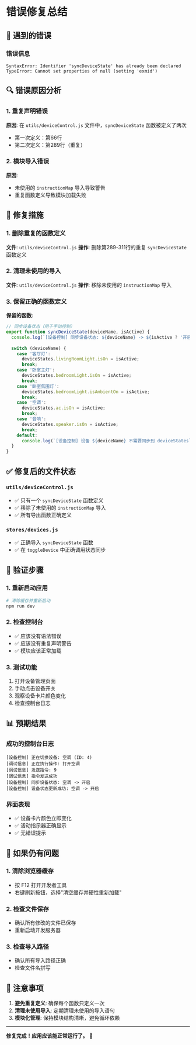 # 错误修复总结

## 🐛 遇到的错误

### 错误信息
```
SyntaxError: Identifier 'syncDeviceState' has already been declared
TypeError: Cannot set properties of null (setting 'exmid')
```

## 🔍 错误原因分析

### 1. 重复声明错误
**原因**: 在 `utils/deviceControl.js` 文件中，`syncDeviceState` 函数被定义了两次
- 第一次定义：第66行
- 第二次定义：第289行（重复）

### 2. 模块导入错误
**原因**: 
- 未使用的 `instructionMap` 导入导致警告
- 重复函数定义导致模块加载失败

## 🔧 修复措施

### 1. 删除重复的函数定义
**文件**: `utils/deviceControl.js`
**操作**: 删除第289-311行的重复 `syncDeviceState` 函数定义

### 2. 清理未使用的导入
**文件**: `utils/deviceControl.js`
**操作**: 移除未使用的 `instructionMap` 导入

### 3. 保留正确的函数定义
**保留的函数**:
```javascript
// 同步设备状态（用于手动控制）
export function syncDeviceState(deviceName, isActive) {
  console.log(`[设备控制] 同步设备状态: ${deviceName} -> ${isActive ? '开启' : '关闭'}`);
  
  switch (deviceName) {
    case '客厅灯':
      deviceStates.livingRoomLight.isOn = isActive;
      break;
    case '卧室主灯':
      deviceStates.bedroomLight.isOn = isActive;
      break;
    case '卧室氛围灯':
      deviceStates.bedroomLight.isAmbientOn = isActive;
      break;
    case '空调':
      deviceStates.ac.isOn = isActive;
      break;
    case '音响':
      deviceStates.speaker.isOn = isActive;
      break;
    default:
      console.log(`[设备控制] 设备 ${deviceName} 不需要同步到 deviceStates`);
  }
}
```

## ✅ 修复后的文件状态

### `utils/deviceControl.js`
- ✅ 只有一个 `syncDeviceState` 函数定义
- ✅ 移除了未使用的 `instructionMap` 导入
- ✅ 所有导出函数正确定义

### `stores/devices.js`
- ✅ 正确导入 `syncDeviceState` 函数
- ✅ 在 `toggleDevice` 中正确调用状态同步

## 🧪 验证步骤

### 1. 重新启动应用
```bash
# 清除缓存并重新启动
npm run dev
```

### 2. 检查控制台
- ✅ 应该没有语法错误
- ✅ 应该没有重复声明警告
- ✅ 模块应该正常加载

### 3. 测试功能
1. 打开设备管理页面
2. 手动点击设备开关
3. 观察设备卡片颜色变化
4. 检查控制台日志

## 📊 预期结果

### 成功的控制台日志
```
[设备控制] 正在切换设备: 空调 (ID: 4)
[调试信息] 正在执行操作: 打开空调
[调试信息] 发送指令: 9
[调试信息] 指令发送成功
[设备控制] 同步设备状态: 空调 -> 开启
[设备控制] 设备状态更新成功: 空调 -> 开启
```

### 界面表现
- ✅ 设备卡片颜色立即变化
- ✅ 活动指示器正确显示
- ✅ 无错误提示

## 🔄 如果仍有问题

### 1. 清除浏览器缓存
- 按 F12 打开开发者工具
- 右键刷新按钮，选择"清空缓存并硬性重新加载"

### 2. 检查文件保存
- 确认所有修改的文件已保存
- 重新启动开发服务器

### 3. 检查导入路径
- 确认所有导入路径正确
- 检查文件名拼写

## 📝 注意事项

1. **避免重复定义**: 确保每个函数只定义一次
2. **清理未使用导入**: 定期清理未使用的导入语句
3. **模块化管理**: 保持模块结构清晰，避免循环依赖

---

**修复完成！应用应该能正常运行了。** 🎉
